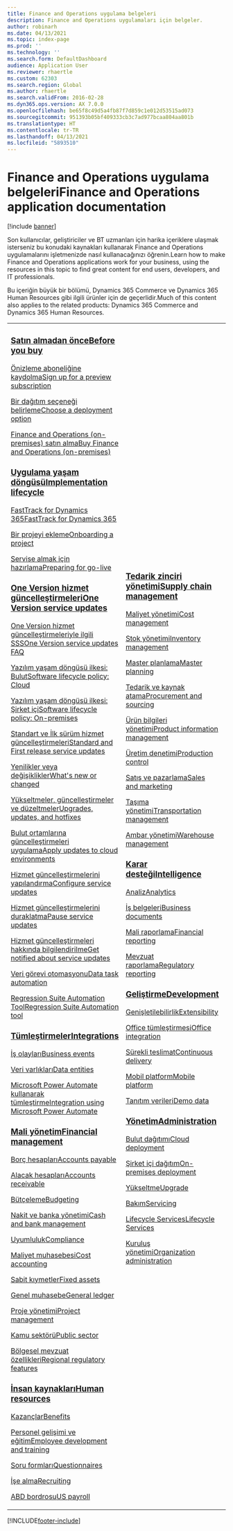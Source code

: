 ```yaml
---
title: Finance and Operations uygulama belgeleri
description: Finance and Operations uygulamaları için belgeler.
author: robinarh
ms.date: 04/13/2021
ms.topic: index-page
ms.prod: ''
ms.technology: ''
ms.search.form: DefaultDashboard
audience: Application User
ms.reviewer: rhaertle
ms.custom: 62303
ms.search.region: Global
ms.author: rhaertle
ms.search.validFrom: 2016-02-28
ms.dyn365.ops.version: AX 7.0.0
ms.openlocfilehash: be65f8c49d5a4fb87f7d859c1e012d53515ad073
ms.sourcegitcommit: 951393b05bf409333cb3c7ad977bcaa804aa801b
ms.translationtype: HT
ms.contentlocale: tr-TR
ms.lasthandoff: 04/13/2021
ms.locfileid: "5893510"
---
```

# <a name="finance-and-operations-application-documentation"></a><span data-ttu-id="931c7-103">Finance and Operations uygulama belgeleri</span><span class="sxs-lookup"><span data-stu-id="931c7-103">Finance and Operations application documentation</span></span>

[!include [banner](includes/banner.md)]

<span data-ttu-id="931c7-104">Son kullanıcılar, geliştiriciler ve BT uzmanları için harika içeriklere ulaşmak isterseniz bu konudaki kaynakları kullanarak Finance and Operations uygulamalarını işletmenizde nasıl kullanacağınızı öğrenin.</span><span class="sxs-lookup"><span data-stu-id="931c7-104">Learn how to make Finance and Operations applications work for your business, using the resources in this topic to find great content for end users, developers, and IT professionals.</span></span> 

<span data-ttu-id="931c7-105">Bu içeriğin büyük bir bölümü, Dynamics 365 Commerce ve Dynamics 365 Human Resources gibi ilgili ürünler için de geçerlidir.</span><span class="sxs-lookup"><span data-stu-id="931c7-105">Much of this content also applies to the related products: Dynamics 365 Commerce and Dynamics 365 Human Resources.</span></span> 

<table>
<colgroup>
<col width="33%" />
<col width="33%" />
<col width="33%" />
</colgroup>
<tbody>
<tr class="odd">
<td>
<h3><span data-ttu-id="931c7-106"><a href="get-started/before-you-buy.md">Satın almadan önce</a></span><span class="sxs-lookup"><span data-stu-id="931c7-106"><a href="get-started/before-you-buy.md">Before you buy</a></span></span></h3>
<p><span data-ttu-id="931c7-107"><a href="../dev-itpro/dev-tools/sign-up-preview-subscription.md">Önizleme aboneliğine kaydolma</a></span><span class="sxs-lookup"><span data-stu-id="931c7-107"><a href="../dev-itpro/dev-tools/sign-up-preview-subscription.md">Sign up for a preview subscription</a></span></span></p>
 <p><span data-ttu-id="931c7-108"><a href="../dev-itpro/deployment/choose-deployment-type.md">Bir dağıtım seçeneği belirleme</a></span><span class="sxs-lookup"><span data-stu-id="931c7-108"><a href="../dev-itpro/deployment/choose-deployment-type.md">Choose a deployment option</a></span></span></p>
 <p><span data-ttu-id="931c7-109"><a href="get-started/purchase-on-premises.md">Finance and Operations (on-premises) satın alma</a></span><span class="sxs-lookup"><span data-stu-id="931c7-109"><a href="get-started/purchase-on-premises.md">Buy Finance and Operations (on-premises)</a></span></span></p>

<h3><span data-ttu-id="931c7-110"><a href="imp-lifecycle/implementation-lifecycle.md">Uygulama yaşam döngüsü</a></span><span class="sxs-lookup"><span data-stu-id="931c7-110"><a href="imp-lifecycle/implementation-lifecycle.md">Implementation lifecycle</a></span></span></h3>
<p><span data-ttu-id="931c7-111"><a href="/dynamics365/fasttrack/">FastTrack for Dynamics 365</a></span><span class="sxs-lookup"><span data-stu-id="931c7-111"><a href="/dynamics365/fasttrack/">FastTrack for Dynamics 365</a></span></span></p>
<p><span data-ttu-id="931c7-112"><a href="imp-lifecycle/onboard.md">Bir projeyi ekleme</a></span><span class="sxs-lookup"><span data-stu-id="931c7-112"><a href="imp-lifecycle/onboard.md">Onboarding a project</a></span></span></p>
<p><span data-ttu-id="931c7-113"><a href="imp-lifecycle/prepare-go-live.md">Servise almak için hazırlama</a></span><span class="sxs-lookup"><span data-stu-id="931c7-113"><a href="imp-lifecycle/prepare-go-live.md">Preparing for go-live</a></span></span></p>

<h3><span data-ttu-id="931c7-114"><a href="../dev-itpro/lifecycle-services/oneversion-overview.md">One Version hizmet güncelleştirmeleri</a></span><span class="sxs-lookup"><span data-stu-id="931c7-114"><a href="../dev-itpro/lifecycle-services/oneversion-overview.md">One Version service updates</a></span></span></h3>
<p><span data-ttu-id="931c7-115"><a href="get-started/one-version.md">One Version hizmet güncelleştirmeleriyle ilgili SSS</a></span><span class="sxs-lookup"><span data-stu-id="931c7-115"><a href="get-started/one-version.md">One Version service updates FAQ</a></span></span></p>
<p><span data-ttu-id="931c7-116"><a href="../dev-itpro/migration-upgrade/versions-update-policy.md">Yazılım yaşam döngüsü ilkesi: Bulut</a></span><span class="sxs-lookup"><span data-stu-id="931c7-116"><a href="../dev-itpro/migration-upgrade/versions-update-policy.md">Software lifecycle policy: Cloud</a></span></span></p>
<p><span data-ttu-id="931c7-117"><a href="../dev-itpro/migration-upgrade/on-prem-version-update-policy.md">Yazılım yaşam döngüsü ilkesi: Şirket içi</a></span><span class="sxs-lookup"><span data-stu-id="931c7-117"><a href="../dev-itpro/migration-upgrade/on-prem-version-update-policy.md">Software lifecycle policy: On-premises</a></span></span></p>
<p><span data-ttu-id="931c7-118"><a href="get-started/public-preview-releases.md">Standart ve İlk sürüm hizmet güncelleştirmeleri</a></span><span class="sxs-lookup"><span data-stu-id="931c7-118"><a href="get-started/public-preview-releases.md">Standard and First release service updates</a></span></span></p>
<p><span data-ttu-id="931c7-119"><a href="get-started/whats-new-changed.md">Yenilikler veya değişiklikler</a></span><span class="sxs-lookup"><span data-stu-id="931c7-119"><a href="get-started/whats-new-changed.md">What's new or changed</a></span></span></p>
<p><span data-ttu-id="931c7-120"><a href="../dev-itpro/migration-upgrade/upgrade-home-page.md">Yükseltmeler, güncelleştirmeler ve düzeltmeler</a></span><span class="sxs-lookup"><span data-stu-id="931c7-120"><a href="../dev-itpro/migration-upgrade/upgrade-home-page.md">Upgrades, updates, and hotfixes</a></span></span></p>
<p><span data-ttu-id="931c7-121"><a href="../dev-itpro/deployment/apply-deployable-package-system.md">Bulut ortamlarına güncelleştirmeleri uygulama</a></span><span class="sxs-lookup"><span data-stu-id="931c7-121"><a href="../dev-itpro/deployment/apply-deployable-package-system.md">Apply updates to cloud environments</a></span></span></p>
<p><span data-ttu-id="931c7-122"><a href="../dev-itpro/lifecycle-services/configure-service-updates.md">Hizmet güncelleştirmelerini yapılandırma</a></span><span class="sxs-lookup"><span data-stu-id="931c7-122"><a href="../dev-itpro/lifecycle-services/configure-service-updates.md">Configure service updates</a></span></span></p>
<p><span data-ttu-id="931c7-123"><a href="../dev-itpro/lifecycle-services/pause-service-updates.md">Hizmet güncelleştirmelerini duraklatma</a></span><span class="sxs-lookup"><span data-stu-id="931c7-123"><a href="../dev-itpro/lifecycle-services/pause-service-updates.md">Pause service updates</a></span></span></p>
<p><span data-ttu-id="931c7-124"><a href="../dev-itpro/lifecycle-services/notifications-service-updates.md">Hizmet güncelleştirmeleri hakkında bilgilendirilme</a></span><span class="sxs-lookup"><span data-stu-id="931c7-124"><a href="../dev-itpro/lifecycle-services/notifications-service-updates.md">Get notified about service updates</a></span></span></p>
<p><span data-ttu-id="931c7-125"><a href="../dev-itpro/data-entities/data-task-automation.md">Veri görevi otomasyonu</a></span><span class="sxs-lookup"><span data-stu-id="931c7-125"><a href="../dev-itpro/data-entities/data-task-automation.md">Data task automation</a></span></span></p>
<p><span data-ttu-id="931c7-126"><a href="../dev-itpro/lifecycle-services/using-task-guides-and-bpm-to-create-user-acceptance-tests.md">Regression Suite Automation Tool</a></span><span class="sxs-lookup"><span data-stu-id="931c7-126"><a href="../dev-itpro/lifecycle-services/using-task-guides-and-bpm-to-create-user-acceptance-tests.md">Regression Suite Automation tool</a></span></span></p>

<h3><span data-ttu-id="931c7-127"><a href="../dev-itpro/data-entities/integration-overview.md">Tümleştirmeler</a></span><span class="sxs-lookup"><span data-stu-id="931c7-127"><a href="../dev-itpro/data-entities/integration-overview.md">Integrations</a></span></span></h3>
<p><span data-ttu-id="931c7-128"><a href="../dev-itpro/business-events/home-page.md">İş olayları</a></span><span class="sxs-lookup"><span data-stu-id="931c7-128"><a href="../dev-itpro/business-events/home-page.md">Business events</a></span></span></p>
<p><span data-ttu-id="931c7-129"><a href="../dev-itpro/data-entities/data-entities.md">Veri varlıkları</a></span><span class="sxs-lookup"><span data-stu-id="931c7-129"><a href="../dev-itpro/data-entities/data-entities.md">Data entities</a></span></span></p>
<p><span data-ttu-id="931c7-130"><a href="../dev-itpro/data-entities/fin-ops-connector.md">Microsoft Power Automate kullanarak tümleştirme</a></span><span class="sxs-lookup"><span data-stu-id="931c7-130"><a href="../dev-itpro/data-entities/fin-ops-connector.md">Integration using Microsoft Power Automate</a></span></span></p>

<h3><span data-ttu-id="931c7-131"><a href="../../finance/index.md">Mali yönetim</a></span><span class="sxs-lookup"><span data-stu-id="931c7-131"><a href="../../finance/index.md">Financial management</a></span></span></h3>
<p><span data-ttu-id="931c7-132"><a href="../../finance/accounts-payable/accounts-payable.md">Borç hesapları</a></span><span class="sxs-lookup"><span data-stu-id="931c7-132"><a href="../../finance/accounts-payable/accounts-payable.md">Accounts payable</a></span></span></p>
<p><span data-ttu-id="931c7-133"><a href="../../finance/accounts-receivable/accounts-receivable.md">Alacak hesapları</a></span><span class="sxs-lookup"><span data-stu-id="931c7-133"><a href="../../finance/accounts-receivable/accounts-receivable.md">Accounts receivable</a></span></span></p>
<p><span data-ttu-id="931c7-134"><a href="../../finance/budgeting/budgeting-overview.md">Bütçeleme</a></span><span class="sxs-lookup"><span data-stu-id="931c7-134"><a href="../../finance/budgeting/budgeting-overview.md">Budgeting</a></span></span></p>
<p><span data-ttu-id="931c7-135"><a href="../../finance/cash-bank-management/cash-bank-management.md">Nakit ve banka yönetimi</a></span><span class="sxs-lookup"><span data-stu-id="931c7-135"><a href="../../finance/cash-bank-management/cash-bank-management.md">Cash and bank management</a></span></span></p>
<p><span data-ttu-id="931c7-136"><a href="../../finance/general-ledger/audit-policy-rules.md">Uyumluluk</a></span><span class="sxs-lookup"><span data-stu-id="931c7-136"><a href="../../finance/general-ledger/audit-policy-rules.md">Compliance</a></span></span></p>
<p><span data-ttu-id="931c7-137"><a href="../../finance/cost-accounting/cost-accounting-home-page.md">Maliyet muhasebesi</a></span><span class="sxs-lookup"><span data-stu-id="931c7-137"><a href="../../finance/cost-accounting/cost-accounting-home-page.md">Cost accounting</a></span></span></p>
<p><span data-ttu-id="931c7-138"><a href="../../finance/fixed-assets/fixed-assets.md">Sabit kıymetler</a></span><span class="sxs-lookup"><span data-stu-id="931c7-138"><a href="../../finance/fixed-assets/fixed-assets.md">Fixed assets</a></span></span></p>
<p><span data-ttu-id="931c7-139"><a href="../../finance/general-ledger/general-ledger.md">Genel muhasebe</a></span><span class="sxs-lookup"><span data-stu-id="931c7-139"><a href="../../finance/general-ledger/general-ledger.md">General ledger</a></span></span></p>
<p><span data-ttu-id="931c7-140"><a href="/dynamics365/project-operations/prod-pma/overview-project-management-accounting">Proje yönetimi</a></span><span class="sxs-lookup"><span data-stu-id="931c7-140"><a href="/dynamics365/project-operations/prod-pma/overview-project-management-accounting">Project management</a></span></span></p>
<p><span data-ttu-id="931c7-141"><a href="../../finance/public-sector/public-sector-functionality.md">Kamu sektörü</a></span><span class="sxs-lookup"><span data-stu-id="931c7-141"><a href="../../finance/public-sector/public-sector-functionality.md">Public sector</a></span></span></p>
<p><span data-ttu-id="931c7-142"><a href="../dev-itpro/lcs-solutions/country-region.md">Bölgesel mevzuat özellikleri</a></span><span class="sxs-lookup"><span data-stu-id="931c7-142"><a href="../dev-itpro/lcs-solutions/country-region.md">Regional regulatory features</a></span></span></p>

<h3><span data-ttu-id="931c7-143"><a href="hr/hr-landing-page.md">İnsan kaynakları</a></span><span class="sxs-lookup"><span data-stu-id="931c7-143"><a href="hr/hr-landing-page.md">Human resources</a></span></span></h3>
<p><span data-ttu-id="931c7-144"><a href="../../human-resources/hr-benefits-manage-program.md">Kazançlar</a></span><span class="sxs-lookup"><span data-stu-id="931c7-144"><a href="../../human-resources/hr-benefits-manage-program.md">Benefits</a></span></span></p>
<p><span data-ttu-id="931c7-145"><a href="../../human-resources/hr-develop-performance-management-overview.md">Personel gelişimi ve eğitim</a></span><span class="sxs-lookup"><span data-stu-id="931c7-145"><a href="../../human-resources/hr-develop-performance-management-overview.md">Employee development and training</a></span></span></p>
<p><span data-ttu-id="931c7-146"><a href="../../human-resources/hr-learning-questionnaires.md">Soru formları</a></span><span class="sxs-lookup"><span data-stu-id="931c7-146"><a href="../../human-resources/hr-learning-questionnaires.md">Questionnaires</a></span></span></p>
<p><span data-ttu-id="931c7-147"><a href="hr/manage-recruiting-process.md">İşe alma</a></span><span class="sxs-lookup"><span data-stu-id="931c7-147"><a href="hr/manage-recruiting-process.md">Recruiting</a></span></span></p>
<p><span data-ttu-id="931c7-148"><a href="hr/localizations/noam-usa-payroll.md">ABD bordrosu</a></span><span class="sxs-lookup"><span data-stu-id="931c7-148"><a href="hr/localizations/noam-usa-payroll.md">US payroll</a></span></span></p>

</td>
<td>
<h3><span data-ttu-id="931c7-149"><a href="../../supply-chain/index.md">Tedarik zinciri yönetimi</a></span><span class="sxs-lookup"><span data-stu-id="931c7-149"><a href="../../supply-chain/index.md">Supply chain management</a></span></span></h3>
<p><span data-ttu-id="931c7-150"><a href="../../supply-chain/cost-management/costing-sheets.md">Maliyet yönetimi</a></span><span class="sxs-lookup"><span data-stu-id="931c7-150"><a href="../../supply-chain/cost-management/costing-sheets.md">Cost management</a></span></span></p>
<p><span data-ttu-id="931c7-151"><a href="../../supply-chain/inventory/inventory-home-page.md">Stok yönetimi</a></span><span class="sxs-lookup"><span data-stu-id="931c7-151"><a href="../../supply-chain/inventory/inventory-home-page.md">Inventory management</a></span></span></p>
<p><span data-ttu-id="931c7-152"><a href="../../supply-chain/master-planning/master-plans.md">Master planlama</a></span><span class="sxs-lookup"><span data-stu-id="931c7-152"><a href="../../supply-chain/master-planning/master-plans.md">Master planning</a></span></span></p>
<p><span data-ttu-id="931c7-153"><a href="../../supply-chain/procurement/procurement-sourcing-overview.md">Tedarik ve kaynak atama</a></span><span class="sxs-lookup"><span data-stu-id="931c7-153"><a href="../../supply-chain/procurement/procurement-sourcing-overview.md">Procurement and sourcing</a></span></span></p>
<p><span data-ttu-id="931c7-154"><a href="../../supply-chain/pim/product-information.md">Ürün bilgileri yönetimi</a></span><span class="sxs-lookup"><span data-stu-id="931c7-154"><a href="../../supply-chain/pim/product-information.md">Product information management</a></span></span></p>
<p><span data-ttu-id="931c7-155"><a href="../../supply-chain/production-control/production-process-overview.md">Üretim denetimi</a></span><span class="sxs-lookup"><span data-stu-id="931c7-155"><a href="../../supply-chain/production-control/production-process-overview.md">Production control</a></span></span></p>
<p><span data-ttu-id="931c7-156"><a href="../../supply-chain/sales-marketing/overview-sales-marketing.md">Satış ve pazarlama</a></span><span class="sxs-lookup"><span data-stu-id="931c7-156"><a href="../../supply-chain/sales-marketing/overview-sales-marketing.md">Sales and marketing</a></span></span></p>
<p><span data-ttu-id="931c7-157"><a href="../../supply-chain/transportation/transportation-management-overview.md">Taşıma yönetimi</a></span><span class="sxs-lookup"><span data-stu-id="931c7-157"><a href="../../supply-chain/transportation/transportation-management-overview.md">Transportation management</a></span></span></p>
<p><span data-ttu-id="931c7-158"><a href="../../supply-chain/warehousing/warehouse-configuration.md">Ambar yönetimi</a></span><span class="sxs-lookup"><span data-stu-id="931c7-158"><a href="../../supply-chain/warehousing/warehouse-configuration.md">Warehouse management</a></span></span></p>


<h3><span data-ttu-id="931c7-159"><a href="../dev-itpro/analytics/bi-reporting-home-page.md">Karar desteği</a></span><span class="sxs-lookup"><span data-stu-id="931c7-159"><a href="../dev-itpro/analytics/bi-reporting-home-page.md">Intelligence</a></span></span></h3>
<p><span data-ttu-id="931c7-160"><a href="../dev-itpro/analytics/analytics.md">Analiz</a></span><span class="sxs-lookup"><span data-stu-id="931c7-160"><a href="../dev-itpro/analytics/analytics.md">Analytics</a></span></span></p>
 <p><span data-ttu-id="931c7-161"><a href="../dev-itpro/analytics/document-reporting-services.md">İş belgeleri</a></span><span class="sxs-lookup"><span data-stu-id="931c7-161"><a href="../dev-itpro/analytics/document-reporting-services.md">Business documents</a></span></span></p>
<p><span data-ttu-id="931c7-162"><a href="../dev-itpro/analytics/financial-reporting-intro.md">Mali raporlama</a></span><span class="sxs-lookup"><span data-stu-id="931c7-162"><a href="../dev-itpro/analytics/financial-reporting-intro.md">Financial reporting</a></span></span></p>
<p><span data-ttu-id="931c7-163"><a href="../dev-itpro/analytics/general-electronic-reporting.md">Mevzuat raporlama</a></span><span class="sxs-lookup"><span data-stu-id="931c7-163"><a href="../dev-itpro/analytics/general-electronic-reporting.md">Regulatory reporting</a></span></span></p>



<h3><span data-ttu-id="931c7-164"><a href="../dev-itpro/dev-tools/developer-home-page.md">Geliştirme</span><span class="sxs-lookup"><span data-stu-id="931c7-164"><a href="../dev-itpro/dev-tools/developer-home-page.md">Development</span></span></h3>
<p><span data-ttu-id="931c7-165"><a href="../dev-itpro/extensibility/extensibility-home-page.md">Genişletilebilirlik</a></span><span class="sxs-lookup"><span data-stu-id="931c7-165"><a href="../dev-itpro/extensibility/extensibility-home-page.md">Extensibility</a></span></span></p>
<p><span data-ttu-id="931c7-166"><a href="../dev-itpro/office-integration/office-integration.md">Office tümleştirmesi</a></span><span class="sxs-lookup"><span data-stu-id="931c7-166"><a href="../dev-itpro/office-integration/office-integration.md">Office integration</a></span></span></p>
<p><span data-ttu-id="931c7-167"><a href="../dev-itpro/dev-tools/continuous-delivery-home-page.md">Sürekli teslimat</a></span><span class="sxs-lookup"><span data-stu-id="931c7-167"><a href="../dev-itpro/dev-tools/continuous-delivery-home-page.md">Continuous delivery</a></span></span></p>
<p><span data-ttu-id="931c7-168"><a href="../dev-itpro/mobile-apps/platform/mobile-platform-home-page.md">Mobil platform</a></span><span class="sxs-lookup"><span data-stu-id="931c7-168"><a href="../dev-itpro/mobile-apps/platform/mobile-platform-home-page.md">Mobile platform</a></span></span></p>
<p><span data-ttu-id="931c7-169"><a href="get-started/demo-data.md">Tanıtım verileri</a></span><span class="sxs-lookup"><span data-stu-id="931c7-169"><a href="get-started/demo-data.md">Demo data</a></span></span></p>

<h3><span data-ttu-id="931c7-170"><a href="../dev-itpro/sysadmin/system-administration-home-page.md">Yönetim</span><span class="sxs-lookup"><span data-stu-id="931c7-170"><a href="../dev-itpro/sysadmin/system-administration-home-page.md">Administration</span></span></h3>
<p><span data-ttu-id="931c7-171"><a href="../dev-itpro/deployment/cloud-deployment-overview.md">Bulut dağıtımı</a></span><span class="sxs-lookup"><span data-stu-id="931c7-171"><a href="../dev-itpro/deployment/cloud-deployment-overview.md">Cloud deployment</a></span></span></p>
<p><span data-ttu-id="931c7-172"><a href="../dev-itpro/deployment/on-premises-deployment-landing-page.md">Şirket içi dağıtım</a></span><span class="sxs-lookup"><span data-stu-id="931c7-172"><a href="../dev-itpro/deployment/on-premises-deployment-landing-page.md">On-premises deployment</a></span></span></p>
<p><span data-ttu-id="931c7-173"><a href="../dev-itpro/migration-upgrade/upgrade-home-page.md">Yükseltme</a></span><span class="sxs-lookup"><span data-stu-id="931c7-173"><a href="../dev-itpro/migration-upgrade/upgrade-home-page.md">Upgrade</a></span></span></p>
<p><span data-ttu-id="931c7-174"><a href="../dev-itpro/dev-tools/continuous-delivery-home-page.md#servicing">Bakım</a></span><span class="sxs-lookup"><span data-stu-id="931c7-174"><a href="../dev-itpro/dev-tools/continuous-delivery-home-page.md#servicing">Servicing</a></span></span></p>
<p><span data-ttu-id="931c7-175"><a href="../dev-itpro/lifecycle-services/lcs.md">Lifecycle Services</a></span><span class="sxs-lookup"><span data-stu-id="931c7-175"><a href="../dev-itpro/lifecycle-services/lcs.md">Lifecycle Services</a></span></span></p>
<p><span data-ttu-id="931c7-176"><a href="organization-administration/organization-administration-home-page.md">Kuruluş yönetimi</a></span><span class="sxs-lookup"><span data-stu-id="931c7-176"><a href="organization-administration/organization-administration-home-page.md">Organization administration</a></span></span></p>
</td>
<td>
<h3><span data-ttu-id="931c7-177">İlgili ürünler</span><span class="sxs-lookup"><span data-stu-id="931c7-177">Related products</span></span></h3>
<h4><span data-ttu-id="931c7-178"><a href="/dynamics365/commerce/">Dynamics 365 Commerce</a></span><span class="sxs-lookup"><span data-stu-id="931c7-178"><a href="/dynamics365/commerce/">Dynamics 365 Commerce</a></span></span></h4>
<p><span data-ttu-id="931c7-179"><a href="../../commerce/call-center-functionality.md">Çağrı merkezi</span><span class="sxs-lookup"><span data-stu-id="931c7-179"><a href="../../commerce/call-center-functionality.md">Call center</span></span></p>
<p><span data-ttu-id="931c7-180"><a href="../../commerce/define-maintain-retail-channels.md">Kanal kurulumu ve yönetimi</span><span class="sxs-lookup"><span data-stu-id="931c7-180"><a href="../../commerce/define-maintain-retail-channels.md">Channel setup and management</span></span></p>
<p><span data-ttu-id="931c7-181"><a href="../../commerce/retail-peripherals-overview.md">MPOS ve Bulut POS</span><span class="sxs-lookup"><span data-stu-id="931c7-181"><a href="../../commerce/retail-peripherals-overview.md">MPOS and Cloud POS</span></span></p>
<p><span data-ttu-id="931c7-182"><a href="../../commerce/dev-itpro/dev-retail-home-page.md">Commerce geliştiricisi ve yönetimi</span><span class="sxs-lookup"><span data-stu-id="931c7-182"><a href="../../commerce/dev-itpro/dev-retail-home-page.md">Commerce developer and administration</span></span></p>

<h4><span data-ttu-id="931c7-183"><a href="/dynamics365/human-resources/">Dynamics 365 Human Resources</a></span><span class="sxs-lookup"><span data-stu-id="931c7-183"><a href="/dynamics365/human-resources/">Dynamics 365 Human Resources</a></span></span></h4>
<p><span data-ttu-id="931c7-184"><a href="../../human-resources/hr-admin-overview.md">Yönetici Kılavuzu</a></span><span class="sxs-lookup"><span data-stu-id="931c7-184"><a href="../../human-resources/hr-admin-overview.md">Administrator Guide</a></span></span></p>
<p><span data-ttu-id="931c7-185"><a href="../../human-resources/hr-developer-overview.md">Geliştirici Kılavuzu</a></span><span class="sxs-lookup"><span data-stu-id="931c7-185"><a href="../../human-resources/hr-developer-overview.md">Developer Guide</a></span></span></p>
<p><span data-ttu-id="931c7-186"><a href="../../human-resources/hr-hrpro-overview.md">Kullanıcı Kılavuzu</a></span><span class="sxs-lookup"><span data-stu-id="931c7-186"><a href="../../human-resources/hr-hrpro-overview.md">User Guide</a></span></span></p>


</td>
</tr>

</tbody>
</table>


[!INCLUDE[footer-include](../../includes/footer-banner.md)]

